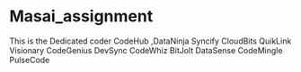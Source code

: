# Masai_assignment
This is the Dedicated coder CodeHub ,DataNinja Syncify CloudBits QuikLink  Visionary CodeGenius  DevSync CodeWhiz BitJolt DataSense CodeMingle PulseCode
